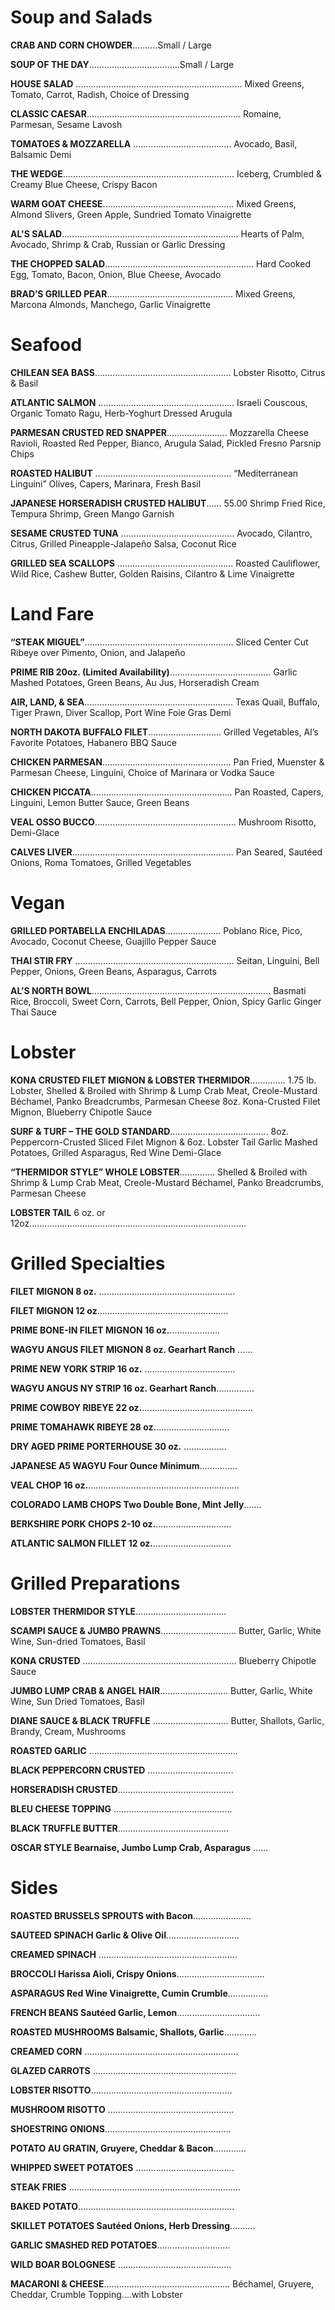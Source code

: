 # Soup and Salads

**CRAB AND CORN CHOWDER**..........Small / Large

**SOUP OF THE DAY**....................................Small / Large

**HOUSE SALAD** ..................................................................
Mixed Greens, Tomato, Carrot, Radish, Choice of Dressing

**CLASSIC CAESAR**.............................................................
Romaine, Parmesan, Sesame Lavosh

**TOMATOES & MOZZARELLA** .......................................
Avocado, Basil, Balsamic Demi

**THE WEDGE**....................................................................
Iceberg, Crumbled & Creamy Blue Cheese, Crispy Bacon

**WARM GOAT CHEESE**....................................................
Mixed Greens, Almond Slivers, Green Apple,
Sundried Tomato Vinaigrette

**AL'S SALAD**...................................................................... 
Hearts of Palm, Avocado, Shrimp & Crab,
Russian or Garlic Dressing

**THE CHOPPED SALAD**........................................................... 
Hard Cooked Egg, Tomato, Bacon, Onion, Blue Cheese, Avocado

**BRAD’S GRILLED PEAR**..................................................
Mixed Greens, Marcona Almonds, Manchego, Garlic Vinaigrette

# Seafood

**CHILEAN SEA BASS**......................................................
Lobster Risotto, Citrus & Basil

**ATLANTIC SALMON** ......................................................
Israeli Couscous, Organic Tomato Ragu,
Herb-Yoghurt Dressed Arugula

**PARMESAN CRUSTED RED SNAPPER**........................
Mozzarella Cheese Ravioli, Roasted Red Pepper, Bianco,
Arugula Salad, Pickled Fresno Parsnip Chips

**ROASTED HALIBUT** ......................................................
“Mediterranean Linguini” Olives, Capers, Marinara, Fresh Basil

**JAPANESE HORSERADISH CRUSTED HALIBUT**...... 55.00
Shrimp Fried Rice, Tempura Shrimp, Green Mango Garnish

**SESAME CRUSTED TUNA** .............................................
Avocado, Cilantro, Citrus,
Grilled Pineapple-Jalapeño Salsa, Coconut Rice

**GRILLED SEA SCALLOPS** ..............................................
Roasted Cauliflower, Wild Rice, Cashew Butter, Golden Raisins,
Cilantro & Lime Vinaigrette

# Land Fare

**“STEAK MIGUEL”**...........................................................
Sliced Center Cut Ribeye over Pimento, Onion, and Jalapeño

**PRIME RIB 20oz. (Limited Availability)**........................................
Garlic Mashed Potatoes, Green Beans, Au Jus, Horseradish Cream

**AIR, LAND, & SEA**...........................................................
Texas Quail, Buffalo, Tiger Prawn, Diver Scallop,
Port Wine Foie Gras Demi

**NORTH DAKOTA BUFFALO FILET**.............................
Grilled Vegetables, Al’s Favorite Potatoes, Habanero BBQ Sauce

**CHICKEN PARMESAN**...................................................
Pan Fried, Muenster & Parmesan Cheese,
Linguini, Choice of Marinara or Vodka Sauce

**CHICKEN PICCATA**........................................................
Pan Roasted, Capers, Linguini, Lemon Butter Sauce, Green Beans

**VEAL OSSO BUCCO**........................................................
Mushroom Risotto, Demi-Glace

**CALVES LIVER**................................................................
Pan Seared, Sautéed Onions, Roma Tomatoes, Grilled Vegetables


# Vegan

**GRILLED PORTABELLA ENCHILADAS**......................
Poblano Rice, Pico, Avocado, Coconut Cheese,
Guajillo Pepper Sauce

**THAI STIR FRY** ...............................................................
Seitan, Linguini, Bell Pepper, Onions,
Green Beans, Asparagus, Carrots

**AL’S NORTH BOWL**.......................................................................
Basmati Rice, Broccoli, Sweet Corn, Carrots, Bell Pepper, Onion,
Spicy Garlic Ginger Thai Sauce

# Lobster

**KONA CRUSTED FILET MIGNON & LOBSTER THERMIDOR**..............
1.75 lb. Lobster, Shelled & Broiled with Shrimp & Lump Crab Meat,
Creole-Mustard Béchamel, Panko Breadcrumbs, Parmesan Cheese
8oz. Kona-Crusted Filet Mignon, Blueberry Chipotle Sauce

**SURF & TURF – THE GOLD STANDARD**.......................................
8oz. Peppercorn-Crusted Sliced Filet Mignon & 6oz. Lobster Tail
Garlic Mashed Potatoes, Grilled Asparagus, Red Wine Demi-Glace

**“THERMIDOR STYLE” WHOLE LOBSTER**..............
Shelled & Broiled with Shrimp & Lump Crab Meat,
Creole-Mustard Béchamel, Panko Breadcrumbs, Parmesan Cheese

**LOBSTER TAIL** 6 oz. or 12oz......................................................................................

# Grilled Specialties

**FILET MIGNON 8 oz.** ......................................................

**FILET MIGNON 12 oz**....................................................

**PRIME BONE-IN FILET MIGNON 16 oz.**.................... 

**WAGYU ANGUS FILET MIGNON 8 oz. Gearhart Ranch** ......

**PRIME NEW YORK STRIP 16 oz.** ....................................

**WAGYU ANGUS NY STRIP 16 oz. Gearhart Ranch**...............

**PRIME COWBOY RIBEYE 22 oz.**............................................

**PRIME TOMAHAWK RIBEYE 28 oz.**............................. 

**DRY AGED PRIME PORTERHOUSE 30 oz.** ................. 

**JAPANESE A5 WAGYU Four Ounce Minimum**............... 

**VEAL CHOP 16 oz.**............................................................

**COLORADO LAMB CHOPS Two Double Bone, Mint Jelly**....... 

**BERKSHIRE PORK CHOPS 2-10 oz.**.............................. 

**ATLANTIC SALMON FILLET 12 oz.**...............................

# Grilled Preparations

**LOBSTER THERMIDOR STYLE**....................................

**SCAMPI SAUCE & JUMBO PRAWNS**..............................
Butter, Garlic, White Wine, Sun-dried Tomatoes, Basil

**KONA CRUSTED** .............................................................
Blueberry Chipotle Sauce

**JUMBO LUMP CRAB & ANGEL HAIR**...........................
Butter, Garlic, White Wine, Sun Dried Tomatoes, Basil

**DIANE SAUCE & BLACK TRUFFLE** ..............................
Butter, Shallots, Garlic, Brandy, Cream, Mushrooms

**ROASTED GARLIC** ........................................................... 

**BLACK PEPPERCORN CRUSTED** .................................. 

**HORSERADISH CRUSTED**.............................................. 

**BLEU CHEESE TOPPING** ............................................... 

**BLACK TRUFFLE BUTTER**............................................

**OSCAR STYLE Bearnaise, Jumbo Lump Crab, Asparagus** ......

# Sides

**ROASTED BRUSSELS SPROUTS with Bacon**.......................

**SAUTEED SPINACH Garlic & Olive Oil**............................. 

**CREAMED SPINACH** ....................................................... 

**BROCCOLI Harissa Aioli, Crispy Onions**...................................

**ASPARAGUS Red Wine Vinaigrette, Cumin Crumble**................

**FRENCH BEANS Sautéed Garlic, Lemon**.................................

**ROASTED MUSHROOMS Balsamic, Shallots, Garlic**.............

**CREAMED CORN** ............................................................. 

**GLAZED CARROTS** ......................................................... 

**LOBSTER RISOTTO**........................................................

**MUSHROOM RISOTTO** ..................................................

**SHOESTRING ONIONS**.................................................. 

**POTATO AU GRATIN, Gruyere, Cheddar & Bacon**.............

**WHIPPED SWEET POTATOES** ....................................... 

**STEAK FRIES** .................................................................... 

**BAKED POTATO**..............................................................

**SKILLET POTATOES Sautéed Onions, Herb Dressing**..........

**GARLIC SMASHED RED POTATOES**............................. 

**WILD BOAR BOLOGNESE** .............................................

**MACARONI & CHEESE**..................................................
Béchamel, Gruyere, Cheddar, Crumble Topping....with Lobster
